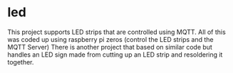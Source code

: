 # led
This project supports LED strips that are controlled using MQTT. All of this was coded up using raspberry pi zeros (control the LED strips and the MQTT Server)
There is another project that based on similar code but handles an LED sign made from cutting up an LED strip and resoldering it together.
